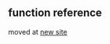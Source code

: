 function reference
------------------

moved at [new site](https://tiotags1.github.io/tiotags1/docs/reference.html)



